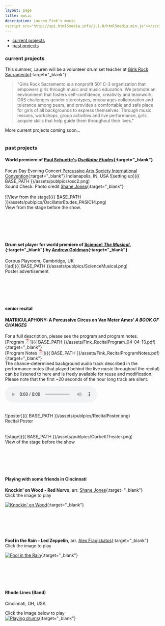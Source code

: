 ```yaml
---
layout: page
title: music
description: Lauren Fink's music
<script src="http://api.html5media.info/1.1.8/html5media.min.js"></script>
---
```


<div class="navbar">
    <div class="navbar-inner">
        <ul class="nav">
            <li><a href="#current">current projects</a></li>
            <li><a href="#past">past projects</a></li>
        </ul>
    </div>
</div>


### <a name="current"></a>current projects
This summer, Lauren will be a volunteer drum set teacher at [Girls Rock Sacramento](http://www.girlsrocksacramento.com/){:target="_blank"}. 
> "Girls Rock Sacramento is a nonprofit 501 C-3 organization that empowers girls through music and music education. We promote an environment that fosters self-confidence, creativity and teamwork. GRS challenges gender stereotypes, encourages collaboration and tolerance among peers, and provides a comfortable and safe place for girls of all backgrounds to express themselves. Through music lessons, workshops, group activities and live performance, girls acquire skills that help guide them throughout their lives."

More current projects coming soon...
<br><br>

### <a name="past"></a>past projects 
 
#### World premiere of [Paul Schuette's](http://www.paulschuette.com/) [*Oscillator Etudes*](ttp://www.paulschuette.com/music/){:target="_blank"}
Focus Day Evening Concert
[Percussive Arts Society International Convention](http://www.pas.org/){:target="_blank"}
Indianapolis, IN, USA
![setting up]({{ BASE_PATH }}/assets/publpics/osc2.png)  
Sound Check. Photo credit [Shane Jones](http://www.shanejonespercussion.com/){:target="_blank"} 
<br><br>
![View from the stage]({{ BASE_PATH }}/assets/publpics/OscillatorEtudes_PASIC14.png)  
View from the stage before the show.
<br><br>
<br><br>
<br><br>

#### Drum set player for world premiere of [Science! *The Musical*.](http://www.mus.cam.ac.uk/news/feature-pieces/science-the-musical){:target="_blank"} by [Andrew Goldman](http://heymancenter.org/people/andrew-goldman/){:target="_blank"}  
Corpus Playroom, Cambridge, UK  
![ad]({{ BASE_PATH }}/assets/publpics/ScienceMusical.png)  
Poster advertisement
<br><br>
<br><br>
<br><br>

#### senior recital
#### MATRICULAPHONY: A Percussive Circus on Van Meter Ames' *A BOOK OF CHANGES*  
For a full description, please see the program and program notes.  
[Program ![Program as pdf](icons16/pdf-icon.png)]({{ BASE_PATH }}/assets/Fink_RecitalProgram_04-04-13.pdf){:target="_blank"}   
[Program Notes ![Notes as pdf](icons16/pdf-icon.png)]({{ BASE_PATH }}/assets/Fink_RecitalProgramNotes.pdf){:target="_blank"}  
The chance-determined background audio track described in the performance notes (that played behind the live music throughout the recital) can be listened to here and is freely available for reuse and modification. Please note that the first ~20 seconds of the hour long track are silent. 

<audio controls preload> 
    <!-- <source src="audio.mp3"></source> -->
    <source src="../assets/audio/recital_background_track.ogg"></source> 
</audio>  
<br><br>

![poster]({{ BASE_PATH }}/assets/publpics/RecitalPoster.png)  
Recital Poster  
<br><br>
![stage]({{ BASE_PATH }}/assets/publpics/CorbettTheater.png)  
View of the stage before the show
<br><br>
<br><br>
<br><br>

#### Playing with some friends in Cincinnati

**Knockin' on Wood - Red Norvo**, arr. [Shane Jones](http://www.shanejonespercussion.com/){:target="_blank"}  
Click the image to play

[![Knockin' on Wood](https://img.youtube.com/vi/axHd9fq6yY4/0.jpg)](https://www.youtube.com/watch?v=axHd9fq6yY4){:target="_blank"}
<br><br>
<br><br>
<br><br>


**Fool in the Rain - Led Zeppelin**, arr. [Alex Fragiskatos](https://fragiskatospercussion.com/){:target="_blank"}  
Click the image to play  

[![Fool in the Rain](https://img.youtube.com/vi/Ga-iHxlNgqU/0.jpg)](https://www.youtube.com/watch?v=Ga-iHxlNgqU){:target="_blank"}
<br><br>
<br><br>
<br><br>

#### Rhode Lines (Band)
Cincinnati, OH, USA  
<!-- ![playing drums]({{ BASE_PATH }}/assets/publpics/rhodeLines.png) -->
Click the image below to play  
[![Playing drums](https://img.youtube.com/vi/zS67TM2L1KE/0.jpg)](https://www.youtube.com/watch?v=zS67TM2L1KE){:target="_blank"}
<br><br>
<br><br>
<br><br>

